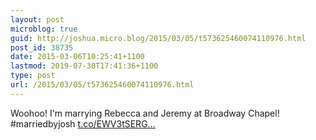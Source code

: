 ```yaml
---
layout: post
microblog: true
guid: http://joshua.micro.blog/2015/03/05/t573625460074110976.html
post_id: 38735
date: 2015-03-06T10:25:41+1100
lastmod: 2019-07-30T17:41:36+1100
type: post
url: /2015/03/05/t573625460074110976.html
---
```

Woohoo! I'm marrying Rebecca and Jeremy at Broadway Chapel! #marriedbyjosh [t.co/EWV3tSERG...](http://t.co/EWV3tSERGV)

